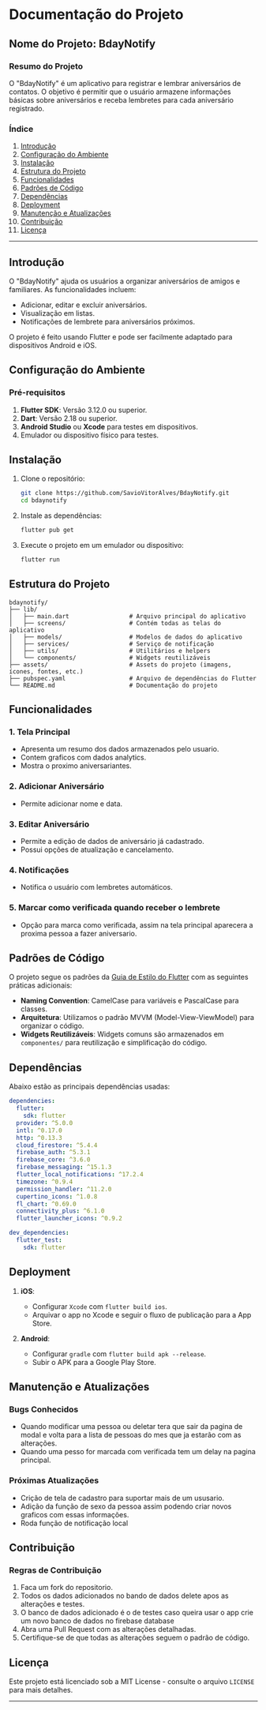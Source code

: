 
# Documentação do Projeto

## Nome do Projeto: **BdayNotify**

### Resumo do Projeto
O "BdayNotify" é um aplicativo para registrar e lembrar aniversários de contatos. O objetivo é permitir que o usuário armazene informações básicas sobre aniversários e receba lembretes para cada aniversário registrado.

### Índice
1. [Introdução](#introdução)
2. [Configuração do Ambiente](#configuração-do-ambiente)
3. [Instalação](#instalação)
4. [Estrutura do Projeto](#estrutura-do-projeto)
5. [Funcionalidades](#funcionalidades)
6. [Padrões de Código](#padrões-de-código)
7. [Dependências](#dependências)
8. [Deployment](#deployment)
9. [Manutenção e Atualizações](#manutenção-e-atualizações)
10. [Contribuição](#contribuição)
11. [Licença](#licença)

---

## Introdução
O "BdayNotify" ajuda os usuários a organizar aniversários de amigos e familiares. As funcionalidades incluem:
- Adicionar, editar e excluir aniversários.
- Visualização em listas.
- Notificações de lembrete para aniversários próximos.
  
O projeto é feito usando Flutter e pode ser facilmente adaptado para dispositivos Android e iOS.

## Configuração do Ambiente

### Pré-requisitos
1. **Flutter SDK**: Versão 3.12.0 ou superior.
2. **Dart**: Versão 2.18 ou superior.
3. **Android Studio** ou **Xcode** para testes em dispositivos.
4. Emulador ou dispositivo físico para testes.


## Instalação

1. Clone o repositório:
    ```bash
    git clone https://github.com/SavioVitorAlves/BdayNotify.git
    cd bdaynotify
    ```

2. Instale as dependências:
    ```bash
    flutter pub get
    ```

3. Execute o projeto em um emulador ou dispositivo:
    ```bash
    flutter run
    ```

## Estrutura do Projeto

```plaintext
bdaynotify/
├── lib/
│   ├── main.dart                 # Arquivo principal do aplicativo
│   ├── screens/                  # Contém todas as telas do aplicativo
│   ├── models/                   # Modelos de dados do aplicativo
│   ├── services/                 # Serviço de notificação
│   ├── utils/                    # Utilitários e helpers
│   └── components/               # Widgets reutilizáveis
├── assets/                       # Assets do projeto (imagens, ícones, fontes, etc.)
├── pubspec.yaml                  # Arquivo de dependências do Flutter
└── README.md                     # Documentação do projeto
```

## Funcionalidades

### 1. Tela Principal
- Apresenta um resumo dos dados armazenados pelo usuario.
- Contem graficos com dados analytics.
- Mostra o proximo aniversariantes.

### 2. Adicionar Aniversário
- Permite adicionar nome e data.

### 3. Editar Aniversário
- Permite a edição de dados de aniversário já cadastrado.
- Possui opções de atualização e cancelamento.

### 4. Notificações
- Notifica o usuário com lembretes automáticos.

### 5. Marcar como verificada quando receber o lembrete 
- Opção para marca como verificada, assim na tela principal aparecera a proxima pessoa a fazer aniversario.

## Padrões de Código
O projeto segue os padrões da [Guia de Estilo do Flutter](https://dart.dev/guides/language/effective-dart) com as seguintes práticas adicionais:
- **Naming Convention**: CamelCase para variáveis e PascalCase para classes.
- **Arquitetura**: Utilizamos o padrão MVVM (Model-View-ViewModel) para organizar o código.
- **Widgets Reutilizáveis**: Widgets comuns são armazenados em `componentes/` para reutilização e simplificação do código.

## Dependências

Abaixo estão as principais dependências usadas:

```yaml
dependencies:
  flutter:
    sdk: flutter
  provider: ^5.0.0
  intl: ^0.17.0
  http: ^0.13.3
  cloud_firestore: ^5.4.4
  firebase_auth: ^5.3.1
  firebase_core: ^3.6.0
  firebase_messaging: ^15.1.3
  flutter_local_notifications: ^17.2.4
  timezone: ^0.9.4
  permission_handler: ^11.2.0
  cupertino_icons: ^1.0.8
  fl_chart: ^0.69.0
  connectivity_plus: ^6.1.0
  flutter_launcher_icons: ^0.9.2

dev_dependencies:
  flutter_test:
    sdk: flutter
```



## Deployment

1. **iOS**:
    - Configurar `Xcode` com `flutter build ios`.
    - Arquivar o app no Xcode e seguir o fluxo de publicação para a App Store.

2. **Android**:
    - Configurar `gradle` com `flutter build apk --release`.
    - Subir o APK para a Google Play Store.

## Manutenção e Atualizações

### Bugs Conhecidos
- Quando modificar uma pessoa ou deletar tera que sair da pagina de modal e volta para a lista de pessoas do mes que ja estarão com as alterações.
- Quando uma pesso for marcada com verificada tem um delay na pagina principal.

### Próximas Atualizações
- Crição de tela de cadastro para suportar mais de um ususario.
- Adição da função de sexo da pessoa assim podendo criar novos graficos com essas informações.
- Roda função de notificação local

## Contribuição

### Regras de Contribuição
1. Faca um fork do repositorio.
2. Todos os dados adicionados no bando de dados delete apos as alterações e testes.
3. O banco de dados adicionado é o de testes caso queira usar o app crie um novo banco de dados no firebase database
4. Abra uma Pull Request com as alterações detalhadas.
5. Certifique-se de que todas as alterações seguem o padrão de código.


## Licença
Este projeto está licenciado sob a MIT License - consulte o arquivo `LICENSE` para mais detalhes.

---

